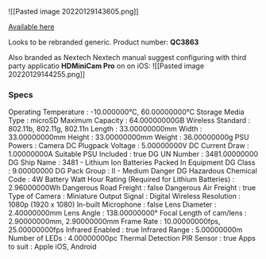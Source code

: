 
![[Pasted image 20220129143605.png]]

[Available here](https://www.jaycar.com.au/miniature-1080p-wifi-ip-camera-with-rechargeable-battery-and-ir-leds-for-night-vision/p/QC3863)

Looks to be rebranded generic.
Product number:  **QC3863**

Also branded as Nextech
Nextech manual suggest configuring with third party applicatio **HDMiniCam Pro** on on iOS:
![[Pasted image 20220129144255.png]]


### Specs
Operating Temperature : -10.000000°C, 60.00000000°C
Storage Media Type : microSD
Maximum Capacity : 64.00000000GB
Wireless Standard : 802.11b, 802.11g, 802.11n
Length : 33.00000000mm
Width : 33.00000000mm
Height : 33.00000000mm
Weight : 36.00000000g
PSU Powers : Camera
DC Plugpack Voltage : 5.00000000V
DC Current Draw : 1.00000000A
Suitable PSU Included : true
DG UN Number : 3481.00000000
DG Ship Name : 3481 - Lithium Ion Batteries Packed In Equipment
DG Class : 9.00000000
DG Pack Group : II - Medium Danger
DG Hazardous Chemical Code : 4W
Battery Watt Hour Rating (Required for Lithium Batteries) : 2.96000000Wh
Dangerous Road Freight : false
Dangerous Air Freight : true
Type of Camera : Miniature
Output Signal : Digital Wireless
Resolution : 1080p (1920 x 1080)
In-built Microphone : false
Lens Diameter : 2.40000000mm
Lens Angle : 138.00000000°
Focal Length of cam/lens : 2.90000000mm, 2.90000000mm
Frame Rate : 10.00000000fps, 25.00000000fps
Infrared Enabled : true
Infrared Range : 5.00000000m
Number of LEDs : 4.00000000pc
Thermal Detection PIR Sensor : true
Apps to suit : Apple iOS, Android
